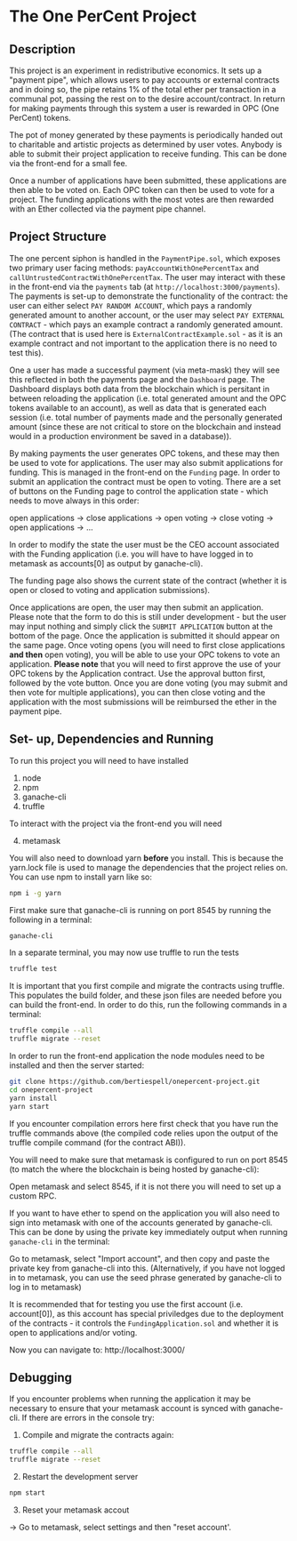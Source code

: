 # The One PerCent Project

## Description

This project is an experiment in redistributive economics. It sets up a "payment pipe", which allows users to pay accounts or external contracts and in doing so, the pipe retains 1% of the total ether per transaction in a communal pot, passing the rest on to the desire account/contract. In return for making payments through this system a user is rewarded in OPC (One PerCent) tokens.

The pot of money generated by these payments is periodically handed out to charitable and artistic projects as determined by user votes. Anybody is able to submit their project application to receive funding. This can be done via the front-end for a small fee. 

Once a number of applications have been submitted, these applications are then able to be voted on. Each OPC token can then be used to vote for a project. The funding applications with the most votes are then rewarded with an Ether collected via the payment pipe channel.

## Project Structure

The one percent siphon is handled in the `PaymentPipe.sol`, which exposes two primary user facing methods: `payAccountWithOnePercentTax` and `callUntrustedContractWithOnePercentTax`. The user may interact with these in the front-end via the `payments` tab (at `http://localhost:3000/payments`). The payments is set-up to demonstrate the functionality of the contract: the user can either select `PAY RANDOM ACCOUNT`, which pays a randomly generated amount to another account, or the user may select `PAY EXTERNAL CONTRACT` - which pays an example contract a randomly generated amount. (The contract that is used here is `ExternalContractExample.sol` - as it is an example contract and not important to the application there is no need to test this).

One a user has made a successful payment (via meta-mask) they will see this reflected in both the payments page and the `Dashboard` page. The Dashboard displays both data from the blockchain which is persitant in between reloading the application (i.e. total generated amount and the OPC tokens available to an account), as well as data that is generated each session (i.e. total number of payments made and the personally generated amount (since these are not critical to store on the blockchain and instead would in a production environment be saved in a database)).

By making payments the user generates OPC tokens, and these may then be used to vote for applications. The user may also submit applications for funding. This is managed in the front-end on the `Funding` page. In order to submit an application the contract must be open to voting. There are a set of buttons on the Funding page to control the application state - which needs to move always in this order:

open applications -> close applications -> open voting -> close voting -> open applications -> ...

In order to modify the state the user must be the CEO account associated with the Funding application (i.e. you will have to have logged in to metamask as accounts[0] as output by ganache-cli).

The funding page also shows the current state of the contract (whether it is open or closed to voting and application submissions).

Once applications are open, the user may then submit an application. Please note that the form to do this is still under development - but the user may input nothing and simply click the `SUBMIT APPLICATION` button at the bottom of the page. Once the application is submitted it should appear on the same page. Once voting opens (you will need to first close applications **and then** open voting), you will be able to use your OPC tokens to vote an application. **Please note** that you will need to first approve the use of your OPC tokens by the Application contract. Use the approval button first, followed by the vote button. Once you are done voting (you may submit and then vote for multiple applications), you can then close voting and the application with the most submissions will be reimbursed the ether in the payment pipe.

## Set- up, Dependencies and Running

To run this project you will need to have installed

1) node
2) npm
3) ganache-cli
4) truffle

To interact with the project via the front-end you will need 

4) metamask

You will also need to download yarn **before** you install. This is because the yarn.lock file is used to manage the dependencies that the project relies on. You can use npm to install yarn like so:

```bash
npm i -g yarn
```

First make sure that ganache-cli is running on port 8545 by running the following in a terminal:

```bash
ganache-cli
```

In a separate terminal, you may now use truffle to run the tests

```bash
truffle test
```

It is important that you first compile and migrate the contracts using truffle. This populates the build folder, and these json files are needed before you can build the front-end. In order to do this, run the following commands in a terminal:

```bash
truffle compile --all
truffle migrate --reset
```

In order to run the front-end application the node modules need to be installed and then the server started:

``` bash
git clone https://github.com/bertiespell/onepercent-project.git
cd onepercent-project
yarn install
yarn start
```

If you encounter compilation errors here first check that you have run the truffle commands above (the compiled code relies upon the output of the truffle compile command (for the contract ABI)).

You will need to make sure that metamask is configured to run on port 8545 (to match the where the blockchain is being hosted by ganache-cli):

Open metamask and select 8545, if it is not there you will need to set up a custom RPC.

If you want to have ether to spend on the application you will also need to sign into metamask with one of the accounts generated by ganache-cli. This can be done by using the private key immediately output when running `ganache-cli` in the terminal:

Go to metamask, select "Import account", and then copy and paste the private key from ganache-cli into this. (Alternatively, if you have not logged in to metamask, you can use the seed phrase generated by ganache-cli to log in to metamask)

It is recommended that for testing you use the first account (i.e. account[0]), as this account has special priviledges due to the deployment of the contracts - it controls the `FundingApplication.sol` and whether it is open to applications and/or voting.

Now you can navigate to: http://localhost:3000/

## Debugging

If you encounter problems when running the application it may be necessary to ensure that your metamask account is synced with ganache-cli. If there are errors in the console try:

1) Compile and migrate the contracts again:

```bash
truffle compile --all
truffle migrate --reset
```

2) Restart the development server

```bash
npm start
```

3) Reset your metamask accout

-> Go to metamask, select settings and then "reset account'.
